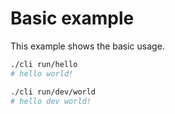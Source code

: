 # Basic example

This example shows the basic usage.

```sh
./cli run/hello
# hello world!
```

```sh
./cli run/dev/world
# hello dev world!
```
